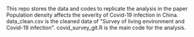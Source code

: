 This repo stores the data and codes to replicate the analysis in the paper Population density affects the severity of Covid-19 infection in China.
data_clean.csv is the cleaned data of "Survey of living environment and Covid-19 infection".
covid_survey_git.R is the main code for the analysis.
